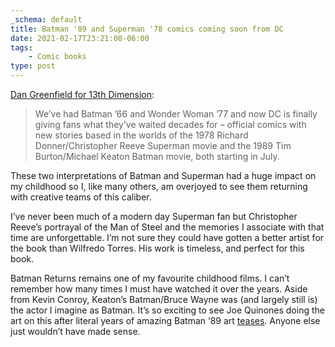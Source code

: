 ```yaml
---
_schema: default
title: Batman '89 and Superman '78 comics coming soon from DC
date: 2021-02-17T23:21:00-06:00
tags:
    - Comic books
type: post
---
```

[Dan Greenfield for 13th Dimension](https://13thdimension.com/finally-superman-78-and-batman-89-comics-coming-from-dc/):

> We’ve had Batman ’66 and Wonder Woman ’77 and now DC is finally giving fans what they’ve waited decades for – official comics with new stories based in the worlds of the 1978 Richard Donner/Christopher Reeve Superman movie and the 1989 Tim Burton/Michael Keaton Batman movie, both starting in July.

These two interpretations of Batman and Superman had a huge impact on my childhood so I, like many others, am overjoyed to see them returning with creative teams of this caliber.

I’ve never been much of a modern day Superman fan but Christopher Reeve’s portrayal of the Man of Steel and the memories I associate with that time are unforgettable. I’m not sure they could have gotten a better artist for the book than Wilfredo Torres. His work is timeless, and perfect for this book.

Batman Returns remains one of my favourite childhood films. I can’t remember how many times I must have watched it over the years. Aside from Kevin Conroy, Keaton’s Batman/Bruce Wayne was (and largely still is) the actor I imagine as Batman. It’s so exciting to see Joe Quinones doing the art on this after literal years of amazing Batman ‘89 art [teases](https://twitter.com/search?q=batman%2089%20&#40;from%3Ajoe%5C_quinones&#41;%20until%3A2021-01-01%20since%3A2006-01-01&amp;src=typed%5C_query). Anyone else just wouldn’t have made sense.